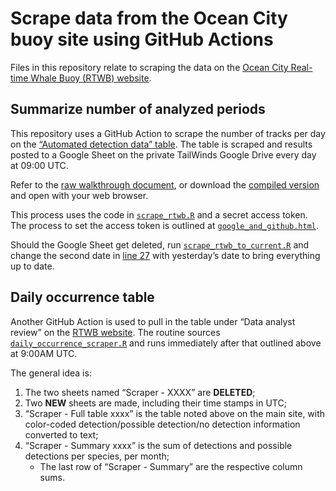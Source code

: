 
<!-- README.md is generated from README.Rmd. Please edit that file -->

# Scrape data from the Ocean City buoy site using GitHub Actions

Files in this repository relate to scraping the data on the [Ocean City
Real-time Whale Buoy (RTWB)
website](http://dcs.whoi.edu/mdoc0722/mdoc0722_mdoc.shtml).

## Summarize number of analyzed periods

This repository uses a GitHub Action to scrape the number of tracks per
day on the [“Automated detection data”
table](http://dcs.whoi.edu/mdoc0722/mdoc0722_mdoc_html/mdoc0722_mdoc_summary.html#table).
The table is scraped and results posted to a Google Sheet on the private
TailWinds Google Drive every day at 09:00 UTC.

Refer to the [raw walkthrough
document](https://github.com/Tail-Winds/rtwb-scrape/blob/main/walkthroughs/rtwb_scrape_walkthrough.qmd),
or download the [compiled
version](https://github.com/Tail-Winds/rtwb-scrape/blob/main/walkthroughs/rtwb_scrape_walkthrough.html)
and open with your web browser.

This process uses the code in
[`scrape_rtwb.R`](https://github.com/Tail-Winds/rtwb-scrape/blob/main/scheduled_code/scrape_rtwb.R)
and a secret access token. The process to set the access token is
outlined at
[`google_and_github.html`](https://github.com/Tail-Winds/rtwb-scrape/blob/main/walkthroughs/google_and_github.html).

Should the Google Sheet get deleted, run
[`scrape_rtwb_to_current.R`](https://github.com/Tail-Winds/rtwb-scrape/blob/main/other_code/scrape_rtwb_to_current.R)
and change the second date in [line
27](https://github.com/Tail-Winds/rtwb-scrape/blob/main/other_code/scrape_rtwb_to_current.R#L27)
with yesterday’s date to bring everything up to date.

## Daily occurrence table

Another GitHub Action is used to pull in the table under “Data analyst
review” on the [RTWB
website](http://dcs.whoi.edu/mdoc0722/mdoc0722_mdoc.shtml). The routine
sources
[`daily_occurrence_scraper.R`](https://github.com/Tail-Winds/rtwb-scrape/blob/main/scheduled_code/daily_occurrence_scraper.R)
and runs immediately after that outlined above at 9:00AM UTC.

The general idea is:

1)  The two sheets named “Scraper - XXXX” are **DELETED**;
2)  Two **NEW** sheets are made, including their time stamps in UTC;
3)  “Scraper - Full table xxxx” is the table noted above on the main
    site, with color-coded detection/possible detection/no detection
    information converted to text;
4)  “Scraper - Summary xxxx” is the sum of detections and possible
    detections per species, per month;
    - The last row of “Scraper - Summary” are the respective column
      sums.
